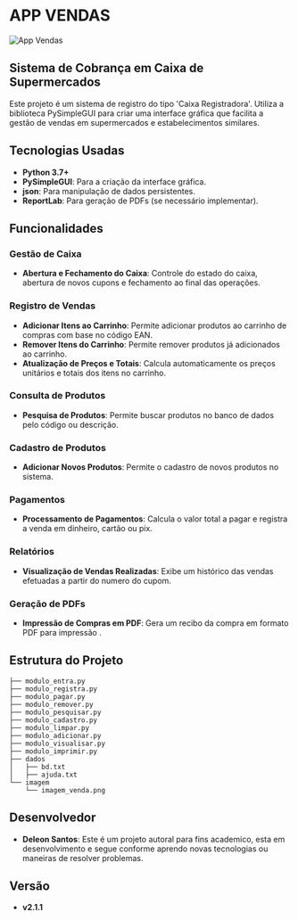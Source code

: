 # APP VENDAS
![App Vendas](/imagen/imagem_login.png)

## Sistema de Cobrança em Caixa de Supermercados

Este projeto é um sistema de registro do tipo 'Caixa Registradora'. Utiliza a biblioteca PySimpleGUI para criar uma interface gráfica que facilita a gestão de vendas em supermercados e estabelecimentos similares.

## Tecnologias Usadas

- **Python 3.7+**
- **PySimpleGUI**: Para a criação da interface gráfica.
- **json**: Para manipulação de dados persistentes.
- **ReportLab**: Para geração de PDFs (se necessário implementar).

## Funcionalidades

### Gestão de Caixa
- **Abertura e Fechamento do Caixa**: Controle do estado do caixa, abertura de novos cupons e fechamento ao final das operações.

### Registro de Vendas
- **Adicionar Itens ao Carrinho**: Permite adicionar produtos ao carrinho de compras com base no código EAN.
- **Remover Itens do Carrinho**: Permite remover produtos já adicionados ao carrinho.
- **Atualização de Preços e Totais**: Calcula automaticamente os preços unitários e totais dos itens no carrinho.

### Consulta de Produtos
- **Pesquisa de Produtos**: Permite buscar produtos no banco de dados pelo código ou descrição.

### Cadastro de Produtos
- **Adicionar Novos Produtos**: Permite o cadastro de novos produtos no sistema.

### Pagamentos
- **Processamento de Pagamentos**: Calcula o valor total a pagar e registra a venda em dinheiro, cartão ou pix.

### Relatórios
- **Visualização de Vendas Realizadas**: Exibe um histórico das vendas efetuadas a partir do numero do cupom.

### Geração de PDFs
- **Impressão de Compras em PDF**: Gera um recibo da compra em formato PDF para impressão .

## Estrutura do Projeto

```plaintext
├── modulo_entra.py
├── modulo_registra.py
├── modulo_pagar.py
├── modulo_remover.py
├── modulo_pesquisar.py
├── modulo_cadastro.py
├── modulo_limpar.py
├── modulo_adicionar.py
├── modulo_visualisar.py
├── modulo_imprimir.py
├── dados
│   ├── bd.txt
│   ├── ajuda.txt
└── imagem
    └── imagem_venda.png
```
## Desenvolvedor
- **Deleon Santos**: Este é um projeto autoral para fins academico, esta em desenvolvimento e segue conforme aprendo novas tecnologias ou maneiras de resolver problemas.

## Versão
- **v2.1.1**


